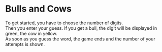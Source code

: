 # Bulls and Cows #

To get started, you have to choose the number of digits.\
Then you enter your guess. If you get a bull, the digit will be displayed in green, the cow in yellow.\
As soon as you guess the word, the game ends and the number of your attempts is shown.
